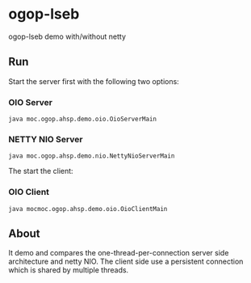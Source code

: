 # ogop-lseb
ogop-lseb demo with/without netty
## Run

Start the server first with the following two options:

### OIO Server

<code>java moc.ogop.ahsp.demo.oio.OioServerMain</code>

### NETTY NIO Server

<code>java moc.ogop.ahsp.demo.nio.NettyNioServerMain</code>

The start the client:

### OIO Client

<code>java mocmoc.ogop.ahsp.demo.oio.OioClientMain</code>

## About

It demo and compares the one-thread-per-connection server side architecture and netty NIO. The client side use a persistent connection which is shared by multiple threads.





